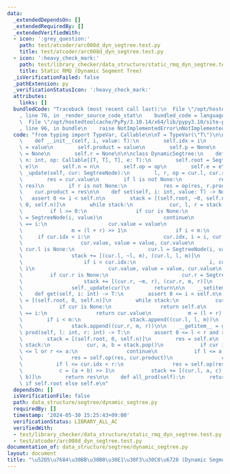 ```yaml
---
data:
  _extendedDependsOn: []
  _extendedRequiredBy: []
  _extendedVerifiedWith:
  - icon: ':grey_question:'
    path: test/atcoder/arc008d_dyn_segtree.test.py
    title: test/atcoder/arc008d_dyn_segtree.test.py
  - icon: ':heavy_check_mark:'
    path: test/library_checker/data_structure/static_rmq_dyn_segtree.test.py
    title: Static RMQ (Dynamic Segment Tree)
  _isVerificationFailed: false
  _pathExtension: py
  _verificationStatusIcon: ':heavy_check_mark:'
  attributes:
    links: []
  bundledCode: "Traceback (most recent call last):\n  File \"/opt/hostedtoolcache/PyPy/3.10.14/x64/lib/pypy3.10/site-packages/onlinejudge_verify/documentation/build.py\"\
    , line 76, in _render_source_code_stat\n    bundled_code = language.bundle(\n\
    \  File \"/opt/hostedtoolcache/PyPy/3.10.14/x64/lib/pypy3.10/site-packages/onlinejudge_verify/languages/python.py\"\
    , line 96, in bundle\n    raise NotImplementedError\nNotImplementedError\n"
  code: "from typing import TypeVar, Callable\n\nT = TypeVar(\"T\")\n\n\nclass SegtreeNode:\n\
    \    def __init__(self, i, value: T):\n        self.idx = i\n        self.value\
    \ = value\n        self.product = value\n        self.p = None\n        self.l\
    \ = None\n        self.r = None\n\n\nclass DynamicSegtree:\n    def __init__(self,\
    \ n: int, op: Callable[[T, T], T], e: T):\n        self.root = SegtreeNode(0,\
    \ e)\n        self.n = n\n        self.op = op\n        self.e = e\n\n    def\
    \ _update(self, cur: SegtreeNode):\n        l, r, op = cur.l, cur.r, self.op\n\
    \        res = cur.value\n        if l is not None:\n            res = op(l.product,\
    \ res)\n        if r is not None:\n            res = op(res, r.product)\n    \
    \    cur.product = res\n\n    def set(self, i: int, value: T) -> None:\n     \
    \   assert 0 <= i < self.n\n        stack = [(self.root, ~0, self.n), (self.root,\
    \ 0, self.n)]\n        while stack:\n            cur, l, r = stack.pop()\n   \
    \         if l >= 0:\n                if cur is None:\n                    cur\
    \ = SegtreeNode(i, value)\n                    continue\n                if cur.idx\
    \ == i:\n                    cur.value = value\n                    continue\n\
    \                m = (l + r) >> 1\n                if i < m:\n               \
    \     if cur.idx < i:\n                        cur.idx, i = i, cur.idx\n     \
    \                   cur.value, value = value, cur.value\n                    if\
    \ cur.l is None:\n                        cur.l = SegtreeNode(i, value)\n    \
    \                stack += [(cur.l, ~l, m), (cur.l, l, m)]\n                else:\n\
    \                    if i < cur.idx:\n                        i, cur.idx = cur.idx,\
    \ i\n                        cur.value, value = value, cur.value\n           \
    \         if cur.r is None:\n                        cur.r = SegtreeNode(i, value)\n\
    \                    stack += [(cur.r, ~m, r), (cur.r, m, r)]\n            else:\n\
    \                self._update(cur)\n        return\n\n    __setitem__ = set\n\n\
    \    def get(self, i: int) -> T:\n        assert 0 <= i < self.n\n        stack\
    \ = [(self.root, 0, self.n)]\n        while stack:\n            cur, l, r = stack.pop()\n\
    \            if cur is None:\n                return self.e\n            if cur.idx\
    \ == i:\n                return cur.value\n            m = (l + r) >> 1\n    \
    \        if i < m:\n                stack.append((cur.l, l, m))\n            else:\n\
    \                stack.append((cur.r, m, r))\n\n    __getitem__ = get\n\n    def\
    \ prod(self, l: int, r: int) -> T:\n        assert 0 <= l < r and r <= self.n\n\
    \        stack = [(self.root, 0, self.n)]\n        res = self.e\n        while\
    \ stack:\n            cur, a, b = stack.pop()\n            if cur is None or b\
    \ <= l or r <= a:\n                continue\n            if l <= a and b <= r:\n\
    \                res = self.op(res, cur.product)\n                continue\n \
    \           if l <= cur.idx < r:\n                res = self.op(res, cur.value)\n\
    \            c = (a + b) >> 1\n            stack += [(cur.l, a, c), (cur.r, c,\
    \ b)]\n        return res\n\n    def all_prod(self):\n        return self.root.product\
    \ if self.root else self.e\n"
  dependsOn: []
  isVerificationFile: false
  path: data_structure/segtree/dynamic_segtree.py
  requiredBy: []
  timestamp: '2024-05-30 15:25:43+09:00'
  verificationStatus: LIBRARY_ALL_AC
  verifiedWith:
  - test/library_checker/data_structure/static_rmq_dyn_segtree.test.py
  - test/atcoder/arc008d_dyn_segtree.test.py
documentation_of: data_structure/segtree/dynamic_segtree.py
layout: document
title: "\u52D5\u7684\u30BB\u30B0\u30E1\u30F3\u30C8\u6728 (Dynamic Segment Tree)"
---
```

